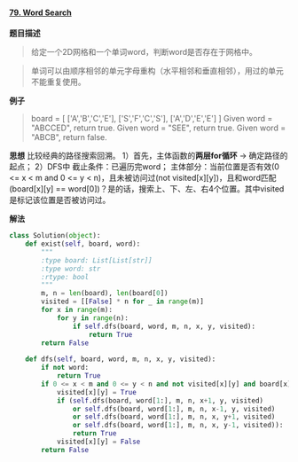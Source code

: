 #### [79. Word Search](https://leetcode.com/problems/word-search/description/)
**题目描述**
> 给定一个2D网格和一个单词word，判断word是否存在于网格中。

> 单词可以由顺序相邻的单元字母重构（水平相邻和垂直相邻），用过的单元不能重复使用。

**例子**
> board =
[
  ['A','B','C','E'],
  ['S','F','C','S'],
  ['A','D','E','E']
]
Given word = "ABCCED", return true.
Given word = "SEE", return true.
Given word = "ABCB", return false.

**思想**
比较经典的路径搜索回溯。
1）首先，主体函数的**两层for循环** → 确定路径的起点；
2）DFS中
截止条件：已遍历完word；
主体部分：当前位置是否有效(0 <= x < m and 0 <= y < n)，且未被访问过(not visited[x][y])，且和word匹配(board[x][y] == word[0])？是的话，搜索上、下、左、右4个位置。其中visited是标记该位置是否被访问过。

**解法**
```python
class Solution(object):
    def exist(self, board, word):
        """
        :type board: List[List[str]]
        :type word: str
        :rtype: bool
        """
        m, n = len(board), len(board[0])
        visited = [[False] * n for _ in range(m)]
        for x in range(m):
            for y in range(n):
                if self.dfs(board, word, m, n, x, y, visited):
                    return True
        return False
                    
    def dfs(self, board, word, m, n, x, y, visited):
        if not word:
            return True
        if 0 <= x < m and 0 <= y < n and not visited[x][y] and board[x][y] == word[0]:
            visited[x][y] = True
            if (self.dfs(board, word[1:], m, n, x+1, y, visited) 
                or self.dfs(board, word[1:], m, n, x-1, y, visited) 
                or self.dfs(board, word[1:], m, n, x, y+1, visited) 
                or self.dfs(board, word[1:], m, n, x, y-1, visited)):
                return True
            visited[x][y] = False
        return False
```